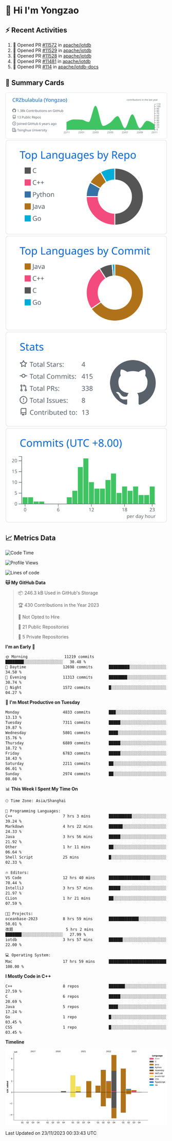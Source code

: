 # 👋 Hi I'm Yongzao

## ⚡ Recent Activities
<!--START_SECTION:activity-->
1. 💪 Opened PR [#11572](https://github.com/apache/iotdb/pull/11572) in [apache/iotdb](https://github.com/apache/iotdb)
2. 💪 Opened PR [#11529](https://github.com/apache/iotdb/pull/11529) in [apache/iotdb](https://github.com/apache/iotdb)
3. 💪 Opened PR [#11528](https://github.com/apache/iotdb/pull/11528) in [apache/iotdb](https://github.com/apache/iotdb)
4. 💪 Opened PR [#11481](https://github.com/apache/iotdb/pull/11481) in [apache/iotdb](https://github.com/apache/iotdb)
5. 💪 Opened PR [#114](https://github.com/apache/iotdb-docs/pull/114) in [apache/iotdb-docs](https://github.com/apache/iotdb-docs)
<!--END_SECTION:activity-->

## 🎑 Summary Cards

[![](https://raw.githubusercontent.com/CRZbulabula/CRZbulabula/main/profile-summary-card-output/github/0-profile-details.svg)](https://github.com/vn7n24fzkq/github-profile-summary-cards)
[![](https://raw.githubusercontent.com/CRZbulabula/CRZbulabula/main/profile-summary-card-output/github/1-repos-per-language.svg)](https://github.com/vn7n24fzkq/github-profile-summary-cards) [![](https://raw.githubusercontent.com/CRZbulabula/CRZbulabula/main/profile-summary-card-output/github/2-most-commit-language.svg)](https://github.com/vn7n24fzkq/github-profile-summary-cards)
[![](https://raw.githubusercontent.com/CRZbulabula/CRZbulabula/main/profile-summary-card-output/github/3-stats.svg)](https://github.com/vn7n24fzkq/github-profile-summary-cards) [![](https://raw.githubusercontent.com/CRZbulabula/CRZbulabula/main/profile-summary-card-output/github/4-productive-time.svg)](https://github.com/vn7n24fzkq/github-profile-summary-cards)

## 📈 Metrics Data

<!--START_SECTION:waka-->
![Code Time](http://img.shields.io/badge/Code%20Time-472%20hrs%2037%20mins-blue)

![Profile Views](http://img.shields.io/badge/Profile%20Views-2-blue)

![Lines of code](https://img.shields.io/badge/From%20Hello%20World%20I%27ve%20Written-25.1%20million%20lines%20of%20code-blue)

**🐱 My GitHub Data** 

> 📦 246.3 kB Used in GitHub's Storage 
 > 
> 🏆 430 Contributions in the Year 2023
 > 
> 🚫 Not Opted to Hire
 > 
> 📜 21 Public Repositories 
 > 
> 🔑 5 Private Repositories 
 > 
**I'm an Early 🐤** 

```text
🌞 Morning                11219 commits       ████████░░░░░░░░░░░░░░░░░   30.48 % 
🌆 Daytime                12698 commits       █████████░░░░░░░░░░░░░░░░   34.50 % 
🌃 Evening                11313 commits       ████████░░░░░░░░░░░░░░░░░   30.74 % 
🌙 Night                  1572 commits        █░░░░░░░░░░░░░░░░░░░░░░░░   04.27 % 
```
📅 **I'm Most Productive on Tuesday** 

```text
Monday                   4833 commits        ███░░░░░░░░░░░░░░░░░░░░░░   13.13 % 
Tuesday                  7311 commits        █████░░░░░░░░░░░░░░░░░░░░   19.87 % 
Wednesday                5801 commits        ████░░░░░░░░░░░░░░░░░░░░░   15.76 % 
Thursday                 6889 commits        █████░░░░░░░░░░░░░░░░░░░░   18.72 % 
Friday                   6783 commits        █████░░░░░░░░░░░░░░░░░░░░   18.43 % 
Saturday                 2211 commits        ██░░░░░░░░░░░░░░░░░░░░░░░   06.01 % 
Sunday                   2974 commits        ██░░░░░░░░░░░░░░░░░░░░░░░   08.08 % 
```


📊 **This Week I Spent My Time On** 

```text
🕑︎ Time Zone: Asia/Shanghai

💬 Programming Languages: 
C++                      7 hrs 3 mins        ██████████░░░░░░░░░░░░░░░   39.24 % 
Markdown                 4 hrs 22 mins       ██████░░░░░░░░░░░░░░░░░░░   24.33 % 
Java                     3 hrs 56 mins       █████░░░░░░░░░░░░░░░░░░░░   21.92 % 
Other                    1 hr 11 mins        ██░░░░░░░░░░░░░░░░░░░░░░░   06.64 % 
Shell Script             25 mins             █░░░░░░░░░░░░░░░░░░░░░░░░   02.33 % 

🔥 Editors: 
VS Code                  12 hrs 40 mins      ██████████████████░░░░░░░   70.44 % 
IntelliJ                 3 hrs 57 mins       █████░░░░░░░░░░░░░░░░░░░░   21.97 % 
CLion                    1 hr 21 mins        ██░░░░░░░░░░░░░░░░░░░░░░░   07.59 % 

🐱‍💻 Projects: 
oceanbase-2023           8 hrs 59 mins       █████████████░░░░░░░░░░░░   50.01 % 
改题                       5 hrs 2 mins        ███████░░░░░░░░░░░░░░░░░░   27.99 % 
iotdb                    3 hrs 57 mins       ██████░░░░░░░░░░░░░░░░░░░   22.00 % 

💻 Operating System: 
Mac                      17 hrs 59 mins      █████████████████████████   100.00 % 
```

**I Mostly Code in C++** 

```text
C++                      8 repos             ███████░░░░░░░░░░░░░░░░░░   27.59 % 
C                        6 repos             █████░░░░░░░░░░░░░░░░░░░░   20.69 % 
Java                     5 repos             ████░░░░░░░░░░░░░░░░░░░░░   17.24 % 
Go                       1 repo              █░░░░░░░░░░░░░░░░░░░░░░░░   03.45 % 
CSS                      1 repo              █░░░░░░░░░░░░░░░░░░░░░░░░   03.45 % 
```



**Timeline**

![Lines of Code chart](https://raw.githubusercontent.com/CRZbulabula/CRZbulabula/main/assets/bar_graph.png)


 Last Updated on 23/11/2023 00:33:43 UTC
<!--END_SECTION:waka-->

